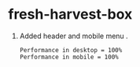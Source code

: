 # fresh-harvest-box

1.  Added header and mobile menu .

        Performance in desktop = 100%
        Performance in mobile = 100%
